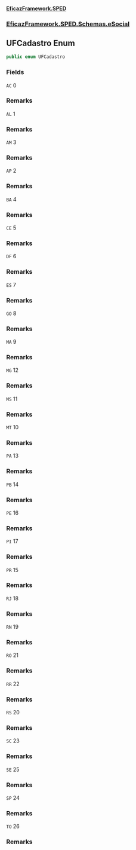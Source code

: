 #### [EficazFramework.SPED](EficazFrameworkSPED.md 'EficazFramework SPED')
### [EficazFramework.SPED.Schemas.eSocial](EficazFramework.SPED.Schemas.eSocial.md 'EficazFramework.SPED.Schemas.eSocial')

## UFCadastro Enum

```csharp
public enum UFCadastro
```
### Fields

<a name='EficazFramework.SPED.Schemas.eSocial.UFCadastro.AC'></a>

`AC` 0

### Remarks

<a name='EficazFramework.SPED.Schemas.eSocial.UFCadastro.AL'></a>

`AL` 1

### Remarks

<a name='EficazFramework.SPED.Schemas.eSocial.UFCadastro.AM'></a>

`AM` 3

### Remarks

<a name='EficazFramework.SPED.Schemas.eSocial.UFCadastro.AP'></a>

`AP` 2

### Remarks

<a name='EficazFramework.SPED.Schemas.eSocial.UFCadastro.BA'></a>

`BA` 4

### Remarks

<a name='EficazFramework.SPED.Schemas.eSocial.UFCadastro.CE'></a>

`CE` 5

### Remarks

<a name='EficazFramework.SPED.Schemas.eSocial.UFCadastro.DF'></a>

`DF` 6

### Remarks

<a name='EficazFramework.SPED.Schemas.eSocial.UFCadastro.ES'></a>

`ES` 7

### Remarks

<a name='EficazFramework.SPED.Schemas.eSocial.UFCadastro.GO'></a>

`GO` 8

### Remarks

<a name='EficazFramework.SPED.Schemas.eSocial.UFCadastro.MA'></a>

`MA` 9

### Remarks

<a name='EficazFramework.SPED.Schemas.eSocial.UFCadastro.MG'></a>

`MG` 12

### Remarks

<a name='EficazFramework.SPED.Schemas.eSocial.UFCadastro.MS'></a>

`MS` 11

### Remarks

<a name='EficazFramework.SPED.Schemas.eSocial.UFCadastro.MT'></a>

`MT` 10

### Remarks

<a name='EficazFramework.SPED.Schemas.eSocial.UFCadastro.PA'></a>

`PA` 13

### Remarks

<a name='EficazFramework.SPED.Schemas.eSocial.UFCadastro.PB'></a>

`PB` 14

### Remarks

<a name='EficazFramework.SPED.Schemas.eSocial.UFCadastro.PE'></a>

`PE` 16

### Remarks

<a name='EficazFramework.SPED.Schemas.eSocial.UFCadastro.PI'></a>

`PI` 17

### Remarks

<a name='EficazFramework.SPED.Schemas.eSocial.UFCadastro.PR'></a>

`PR` 15

### Remarks

<a name='EficazFramework.SPED.Schemas.eSocial.UFCadastro.RJ'></a>

`RJ` 18

### Remarks

<a name='EficazFramework.SPED.Schemas.eSocial.UFCadastro.RN'></a>

`RN` 19

### Remarks

<a name='EficazFramework.SPED.Schemas.eSocial.UFCadastro.RO'></a>

`RO` 21

### Remarks

<a name='EficazFramework.SPED.Schemas.eSocial.UFCadastro.RR'></a>

`RR` 22

### Remarks

<a name='EficazFramework.SPED.Schemas.eSocial.UFCadastro.RS'></a>

`RS` 20

### Remarks

<a name='EficazFramework.SPED.Schemas.eSocial.UFCadastro.SC'></a>

`SC` 23

### Remarks

<a name='EficazFramework.SPED.Schemas.eSocial.UFCadastro.SE'></a>

`SE` 25

### Remarks

<a name='EficazFramework.SPED.Schemas.eSocial.UFCadastro.SP'></a>

`SP` 24

### Remarks

<a name='EficazFramework.SPED.Schemas.eSocial.UFCadastro.TO'></a>

`TO` 26

### Remarks
